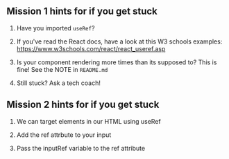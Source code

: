 ## Mission 1 hints for if you get stuck

1) Have you imported `useRef`?

2) If you've read the React docs, have a look at this W3 schools examples: https://www.w3schools.com/react/react_useref.asp

3) Is your component rendering more times than its supposed to? This is fine! See the NOTE in `README.md`

4) Still stuck? Ask a tech coach!

## Mission 2 hints for if you get stuck

1) We can target elements in our HTML using useRef

2) Add the ref attrbute to your input

3) Pass the inputRef variable to the ref attribute